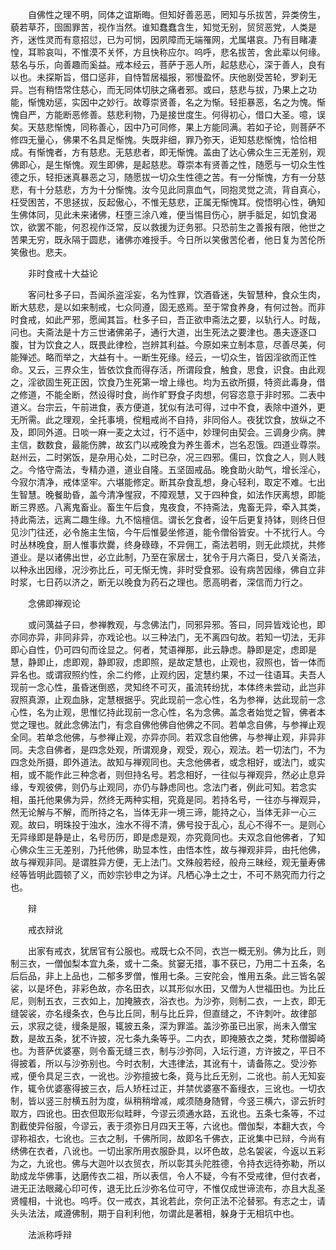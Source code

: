<!-- { "loadSidebar": true } -->
　　自佛性之理不明，同体之谊斯晦。但知好善恶恶，罔知与乐拔苦，异类傍生，藐若草芥，囹圄罪苦，视作当然。谁知蠢蠢含生，知觉无别，贸贸恶党，人类是齐，迷性灵而有意招愆，已为可悯，因夙障而无端罹网，尤属堪哀。乃有目睹凄惶，耳聆哀叫，不惟漠不关怀，方且快称应尔。呜呼，悲名拔苦，舍此辈以何缘。慈名与乐，向善趣而奚益。戒本经云，菩萨于恶人所，起慈悲心，深于善人，良有以也。未探斯旨，借口惩非，自恃暂居福报，邪慢盈怀。庆他剧受苦轮，罗刹无异。岂有稍悟常住慈心，而无同体切肤之痛者邪。或曰，慈悲与拔，乃果上之功能，惭愧劝惩，实因中之妙行。故尊崇贤善，名之为惭。轻拒暴恶，名之为愧。惭愧自严，方能断恶修善。慈悲利物，乃是接世度生。何得初心，借口大圣。噫，误矣。天慈悲惭愧，同称善心，因中乃可同修，果上方能同满。若如子论，则菩萨不修四无量心，佛果不名具足惭愧。失既非细，罪乃弥天，讵知慈悲惭愧，恰恰相成。有惭愧者，方有慈悲。无慈悲者，即无惭愧。盖由了达心佛众生三无差别，观佛即心，是生惭愧。观生即佛，是起慈悲。尊崇本有贤善之性，随愿与一切众生性德之乐，轻拒迷真暴恶之习，随愿拔一切众生性德之苦。有一分惭愧，方有一分慈悲，有十分慈悲，方为十分惭愧。汝今见此同禀血气，同抱灵觉之流，背自真心，枉受困苦，不思拯拔，反起傲心，不惟无慈悲，正属无惭愧耳。傥悟明心性，确知生佛体同，见此未来诸佛，枉堕三涂八难，便当惕目伤心，胼手胝足，如饥食渴饮，欲罢不能，何忍视作泛常，反以救援为迂务邪。只恐前生之善报有限，他世之苦果无穷，既永隔于圆悲，诸佛亦难授手。今日所以笑傲苦伦者，他日复为苦伦所笑傲也。悲夫。

　　非时食戒十大益论

　　客问杜多子曰，吾闻杀盗淫妄，名为性罪，饮酒昏迷，失智慧种，食众生肉，断大慈悲，是以如来制戒，七众同遵，固无惑焉。至于常食养身，有何过咎。而非时食戒，如此严邪，愿闻其旨。杜多子曰，吾正欲申斋法之要，以轨行人。时哉，问也。夫斋法是十方三世诸佛弟子，通行大道，出生死法之要津也。愚夫逐逐口腹，甘为饮食之人，既畏此律检，岂辨其利益。今原如来立制本意，尽善尽美，何能殚述。略而举之，大益有十。一断生死缘。经云，一切众生，皆因淫欲而正性命。又云，三界众生，皆依饮食而得存活，所谓段食，触食，思食，识食。由此观之，淫欲固生死正因，饮食乃生死第一增上缘也。均为五欲所摄，特资此毒身，借之修道，不能全断，然设得时食，尚作旷野食子肉想，何容恣意于非时邪。二表中道义。台宗云，午前进食，表方便道，犹似有法可得，过中不食，表除中道外，更无所需。此之理观，全托事境，傥粗戒尚不自持，非同俗人。夜犹饮食，放纵之不及，即同外道。日啖一麻一麦之太过，行不适中，妙理何由契会。三调身少病。脾主信，数数食，最能伤脾，故玄门以戒晚食为养生善术，岂名忍饿。四道业尊崇。赵州云，二时粥饭，是杂用心处，二时已杂，况三四邪。儒曰，饮食之人，则人贱之。今恪守斋法，专精办道，道业自隆。五坚固戒品。晚食助火助气，增长淫心，今寂尔清净，戒体坚牢。六堪能修定。断其杂食乱想，身心轻利，取定不难。七出生智慧。晚餐助昏，盖今清净惺寂，不障观慧，又于四种食，如法作厌离想，即能断三界惑。八离鬼畜业。畜生午后食，鬼夜食，不持斋法，鬼畜无异，牵入其类，持此斋法，远离二趣生缘。九不恼檀信。谓长乞食者，设午后更复持钵，则终日但见沙门往还，必令施主生恼，今午后惟晏坐修道，能令僧俗皆安。十不扰行人。今时丛林晚食，厨人惟事炊爨，终身碌碌，不异佣工，斋法若明，则无此烦扰，共修道业。是以诸佛出世，必立此制，乃至在家居士，犹令于月六斋日，受八关斋法，以种永出因缘，况沙弥比丘，可无惭无愧，非时受食邪。设有病苦因缘，佛自立非时浆，七日药以济之，断无以晚食为药石之理也。愿高明者，深信而力行之。

　　念佛即禅观论

　　或问蕅益子曰，参禅教观，与念佛法门，同邪异邪。答曰，同异皆戏论也，即亦同亦异，非同非异，亦戏论也。以三种法门，无不离四句故。若知一切法，无非即心自性，仍可四句而诠显之。何者，梵语禅那，此云静虑。静即是定，虑即是慧，静即止，虑即观，静即寂，虑即照，是故定慧也，止观也，寂照也，皆一体而异名也。或谓寂照约性，余二约修，止观约因，定慧约果，不过一往语耳。夫吾人现前一念心性，虽昏迷倒惑，灵知终不可灭，虽流转纷扰，本体终未尝动，此岂非寂照真源，止观血脉，定慧根据乎。究此现前一念心性，名为参禅，达此现前一念心性，名为止观，思惟忆持此现前一念心性，名为念佛。盖念者始觉之智，佛者本觉之理也。就此念佛法门，有念自佛他佛自他佛之不同。若单念自佛，与参禅止观全同。若单念他佛，与参禅止观，亦异亦同。若双念自他佛，与参禅止观，非异非同。夫念自佛者，是四念处观，所谓观身，观受，观心，观法。若一切法门，不为四念处所摄，即外道法。故知与禅观同也。夫念他佛者，或念相好，或法门，或实相，或不能作此三种念者，则但持名号。若念相好，一往似与禅观异，然必止息异缘，专观彼佛，则仍与止观同，亦仍与静虑同也。念法门者，例此可知。若念实相，虽托他果佛为异，然终无两种实相，究竟是同。若持名号，一往亦与禅观异，然无论解与不解，而所持之名，当体无非一境三谛，能持之心，当体无非一心三观。故曰，明珠投于浊水，浊水不得不清，佛号投于乱心，乱心不得不一。是则心无异缘即是静是止，名号历历，即是虑是观，亦究竟同也。夫双念自他佛者，了知心佛众生三无差别，乃托他佛，助显本性，由悟本性，故与禅观非异，由托他佛，故与禅观非同。是谓胜异方便，无上法门。文殊般若经，般舟三昧经，观无量寿佛经等皆明此圆顿了义，而妙宗钞申之为详。凡栖心净土之士，不可不熟究而力行之也。

　　辩

　　戒衣辩讹

　　出家有戒衣，犹居官有公服也。戒既七众不同，衣岂一概无别。佛为比丘，则制三衣，一僧伽梨本宜九条，或十二条。贫窭无措，事不获已，乃用二十五条，名后后品，非上上品也，二郁多罗僧，惟用七条。三安陀会，惟用五条。此三皆名袈裟，以是坏色，非彩色故，亦名田衣，以其形似水田，又僧为人世福田也。为比丘尼，则制五衣，三衣如上，加掩腋衣，浴衣也。为沙弥，则制二衣，一上衣，即无缝袈裟，亦名缦条衣，色与比丘同，制与比丘异，但直缝之，不许刺叶。故律部云，求寂之徒，缦条是服，辄披五条，深为罪滥。盖沙弥虽已出家，尚未入僧宝数，是故五条，犹不许披，况七条九条等乎。二内衣，即掩腋衣之类，梵称僧脚崎也。为菩萨优婆塞，则令畜无缝三衣，制与沙弥同，入坛行道，方许披之，平日不得披着，所以与沙弥别也。今时衣制，大违律法，其讹有十，请备陈之。受沙弥戒，便令具足三衣，一讹也。沙弥擅披七条，竟与比丘无别，二讹也。前人无知妄作，辄令优婆塞得披三衣，后人矫枉过正，并禁优婆塞不畜缦衣，三讹也。一切衣制，皆以竖三肘横五肘为度，纵稍稍增减，咸须随身随臂，今竖三横六，谬云折时取方，四讹也。田衣但取形似畦畔，今谬云须通水路，五讹也。五条七条等，不过割截使异俗服，今谬云，表于须弥日月四天王等，六讹也。僧伽梨，本翻大衣，今谬称祖衣，七讹也。三衣之制，千佛所同，故即名千佛衣，正讹集中已辩，今尚有绣佛在衣者，八讹也。一切出家所用衣服卧具，以坏色故，总名袈裟，今返以五彩为之，九讹也。佛与大迦叶以衣贸衣，所以彰其头陀胜德，令持衣远待弥勒，所以助成龙华佛事，达磨传衣二祖，所以表信，令人不疑，今有不受戒律，但付衣者，进无正法眼藏心印可传，退无比丘沙弥名位可守，不惟仅成世谛流布，亦且大乱圣贤幢相，十讹也。呜呼。仅一戒衣，其讹若此，奈何正法不沦替邪。有志之士，请头头法法，咸遵佛制，期于自利利他，勿谓此是著相，躲身于无相坑中也。

　　法派称呼辩

